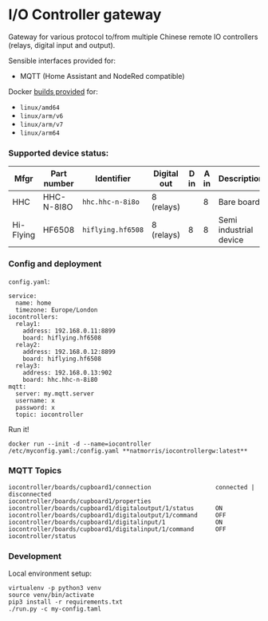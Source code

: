 # I/O Controller gateway

Gateway for various protocol to/from multiple Chinese remote IO controllers (relays, digital input and output).

Sensible interfaces provided for:

* MQTT (Home Assistant and NodeRed compatible)

Docker [builds provided](https://hub.docker.com/r/natmorris/iocontrollergw) for:

* `linux/amd64`
* `linux/arm/v6`
* `linux/arm/v7`
* `linux/arm64`

### Supported device status:

| Mfgr      | Part number  | Identifier       | Digital out | D in | A in | Description            | Status      |
|-----------|--------------|------------------|-------------|------|------|------------------------|-------------|
| HHC       | HHC-N-8I8O   | `hhc.hhc-n-8i8o` | 8 (relays)  |      | 8    | Bare board             | Development |
| Hi-Flying | HF6508       | `hiflying.hf6508`| 8 (relays)  | 8    | 8    | Semi industrial device | Development |

### Config and deployment 

`config.yaml`:

```
service:
  name: home
  timezone: Europe/London
iocontrollers:
  relay1:
    address: 192.168.0.11:8899
    board: hiflying.hf6508
  relay2:
    address: 192.168.0.12:8899
    board: hiflying.hf6508
  relay3:
    address: 192.168.0.13:902
    board: hhc.hhc-n-8i80
mqtt:
  server: my.mqtt.server
  username: x
  password: x
  topic: iocontroller
```

Run it!

`docker run --init -d --name=iocontroller  /etc/myconfig.yaml:/config.yaml **natmorris/iocontrollergw:latest**`

### MQTT Topics

```
iocontroller/boards/cupboard1/connection                  connected | disconnected
iocontroller/boards/cupboard1/properties
iocontroller/boards/cupboard1/digitaloutput/1/status      ON
iocontroller/boards/cupboard1/digitaloutput/1/command     OFF
iocontroller/boards/cupboard1/digitalinput/1              ON
iocontroller/boards/cupboard1/digitalinput/1/command      OFF
iocontroller/status
```


### Development

Local environment setup:

```
virtualenv -p python3 venv
source venv/bin/activate
pip3 install -r requirements.txt
./run.py -c my-config.taml
```

